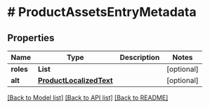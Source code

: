 # # ProductAssetsEntryMetadata


## Properties 


Name | Type | Description | Notes
------------ | ------------- | ------------- | -------------
**roles**| **List<String>** |   | [optional]
**alt**| [**ProductLocalizedText**](ProductLocalizedText.md) |   | [optional]


[[Back to Model list]](../../README.md#models) [[Back to API list]](../../README.md#endpoints) [[Back to README]](../../README.md)

